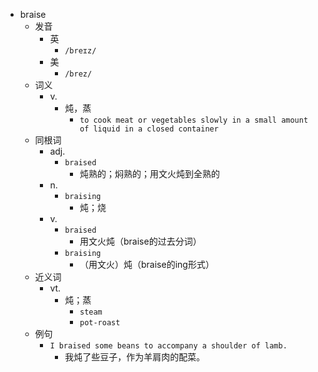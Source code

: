 - braise
  - 发音
    - 英
      - `/breɪz/`
    - 美
      - `/brez/`
  - 词义
    - v.
      - 炖，蒸
        - `to cook meat or vegetables slowly in a small amount of liquid in a closed container`
  - 同根词
    - adj.
      - `braised`
        - 炖熟的；焖熟的；用文火炖到全熟的
    - n.
      - `braising`
        - 炖；烧
    - v.
      - `braised`
        - 用文火炖（braise的过去分词）
      - `braising`
        - （用文火）炖（braise的ing形式）
  - 近义词
    - vt.
      - 炖；蒸
        - `steam`
        - `pot-roast`
  - 例句
    - `I braised some beans to accompany a shoulder of lamb.`
      - 我炖了些豆子，作为羊肩肉的配菜。

